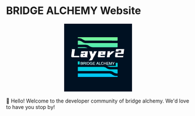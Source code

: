# BRIDGE ALCHEMY Website

<div align="center">
    <img src="static/img/logo.png" />
</div>

<p>
👋 Hello! Welcome to the developer community of bridge alchemy. We'd love to have you stop by!
</p>